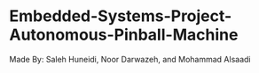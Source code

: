 # Embedded-Systems-Project-Autonomous-Pinball-Machine

Made By: Saleh Huneidi, Noor Darwazeh, and Mohammad Alsaadi

